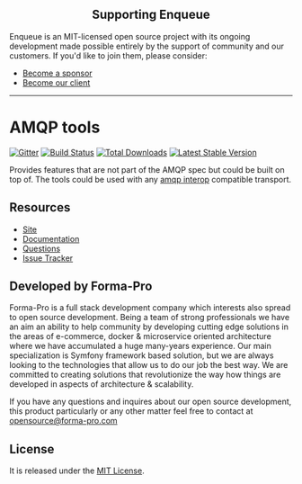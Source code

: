 <h2 align="center">Supporting Enqueue</h2>

Enqueue is an MIT-licensed open source project with its ongoing development made possible entirely by the support of community and our customers. If you'd like to join them, please consider:

- [Become a sponsor](https://www.patreon.com/makasim)
- [Become our client](http://forma-pro.com/)

---

# AMQP tools

[![Gitter](https://badges.gitter.im/php-enqueue/Lobby.svg)](https://gitter.im/php-enqueue/Lobby)
[![Build Status](https://img.shields.io/github/workflow/status/php-enqueue/amqp-tools/CI)](https://github.com/php-enqueue/amqp-tools/actions?query=workflow%3ACI)
[![Total Downloads](https://poser.pugx.org/enqueue/amqp-tools/d/total.png)](https://packagist.org/packages/enqueue/amqp-tools)
[![Latest Stable Version](https://poser.pugx.org/enqueue/amqp-tools/version.png)](https://packagist.org/packages/enqueue/amqp-tools)

Provides features that are not part of the AMQP spec but could be built on top of.
The tools could be used with any [amqp interop](https://github.com/queue-interop/queue-interop#amqp-interop) compatible transport.

## Resources

* [Site](https://enqueue.forma-pro.com/)
* [Documentation](https://php-enqueue.github.io/)
* [Questions](https://gitter.im/php-enqueue/Lobby)
* [Issue Tracker](https://github.com/php-enqueue/enqueue-dev/issues)

## Developed by Forma-Pro

Forma-Pro is a full stack development company which interests also spread to open source development.
Being a team of strong professionals we have an aim an ability to help community by developing cutting edge solutions in the areas of e-commerce, docker & microservice oriented architecture where we have accumulated a huge many-years experience.
Our main specialization is Symfony framework based solution, but we are always looking to the technologies that allow us to do our job the best way. We are committed to creating solutions that revolutionize the way how things are developed in aspects of architecture & scalability.

If you have any questions and inquires about our open source development, this product particularly or any other matter feel free to contact at opensource@forma-pro.com

## License

It is released under the [MIT License](LICENSE).
